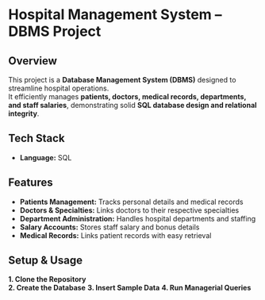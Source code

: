 # **Hospital Management System – DBMS Project**

## **Overview**  
This project is a **Database Management System (DBMS)** designed to streamline hospital operations.  
It efficiently manages **patients, doctors, medical records, departments, and staff salaries**, demonstrating solid **SQL database design and relational integrity**.

## **Tech Stack**  
- **Language:** SQL

## **Features**  
- **Patients Management:** Tracks personal details and medical records  
- **Doctors & Specialties:** Links doctors to their respective specialties  
- **Department Administration:** Handles hospital departments and staffing  
- **Salary Accounts:** Stores staff salary and bonus details  
- **Medical Records:** Links patient records with easy retrieval

## **Setup & Usage**

**1. Clone the Repository**  
**2. Create the Database**
**3. Insert Sample Data**
**4. Run Managerial Queries**

